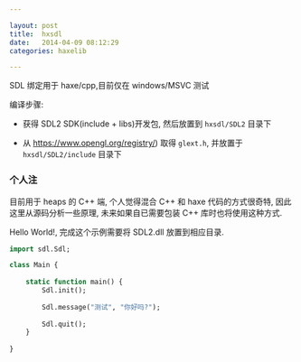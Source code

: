 ```yaml
---

layout: post
title:  hxsdl
date:   2014-04-09 08:12:29
categories: haxelib

---
```


SDL 绑定用于 haxe/cpp,目前仅在 windows/MSVC 测试

编译步骤:

 * 获得 SDL2 SDK(include + libs)开发包, 然后放置到 `hxsdl/SDL2` 目录下

 * 从 https://www.opengl.org/registry/) 取得 `glext.h`, 并放置于 `hxsdl/SDL2/include` 目录下

<!-- more -->


### 个人注

目前用于 heaps 的 C++ 端, 个人觉得混合 C++ 和 haxe 代码的方式很奇特, 因此这里从源码分析一些原理, 未来如果自已需要包装 C++ 库时也将使用这种方式.


Hello World!, 完成这个示例需要将 SDL2.dll 放置到相应目录.

```haxe
import sdl.Sdl;

class Main {
	
	static function main() {
		Sdl.init();
		
		Sdl.message("测试", "你好吗?");
		
		Sdl.quit();
	}
	
}
```









